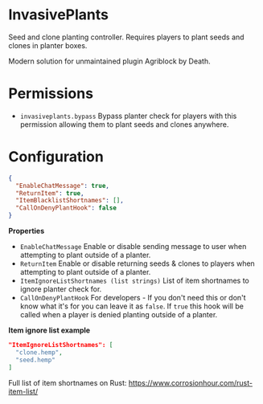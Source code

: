 # InvasivePlants
Seed and clone planting controller. Requires players to plant seeds and clones in planter boxes.

Modern solution for unmaintained plugin Agriblock by Death.

# Permissions
*  `invasiveplants.bypass` Bypass planter check for players with this permission allowing them to plant seeds and clones anywhere.

# Configuration
```json
{
  "EnableChatMessage": true,
  "ReturnItem": true,
  "ItemBlacklistShortnames": [],
  "CallOnDenyPlantHook": false
}
```

**Properties**
* `EnableChatMessage` Enable or disable sending message to user when attempting to plant outside of a planter.
* `ReturnItem` Enable or disable returning seeds & clones to players when attempting to plant outside of a planter.
* `ItemIgnoreListShortnames (list strings)` List of item shortnames to ignore planter check for.
* `CallOnDenyPlantHook` For developers - If you don't need this or don't know what it's for you can leave it as `false`. If `true` this hook will be called when a player is denied planting outside of a planter.

**Item ignore list example**
```json
"ItemIgnoreListShortnames": [
  "clone.hemp",
  "seed.hemp"
]
```
Full list of item shortnames on Rust: https://www.corrosionhour.com/rust-item-list/
